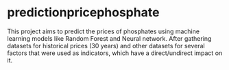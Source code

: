 # predictionpricephosphate
This project aims to predict the prices of phosphates using machine learning models like Random Forest and Neural network. 
After gathering datasets for historical prices (30 years) and other datasets for several factors that were used as indicators, which have a direct/undirect impact on it.
